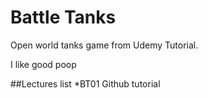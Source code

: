 # Battle Tanks
Open world tanks game from Udemy Tutorial.

I like good poop

##Lectures list
*BT01 Github tutorial
